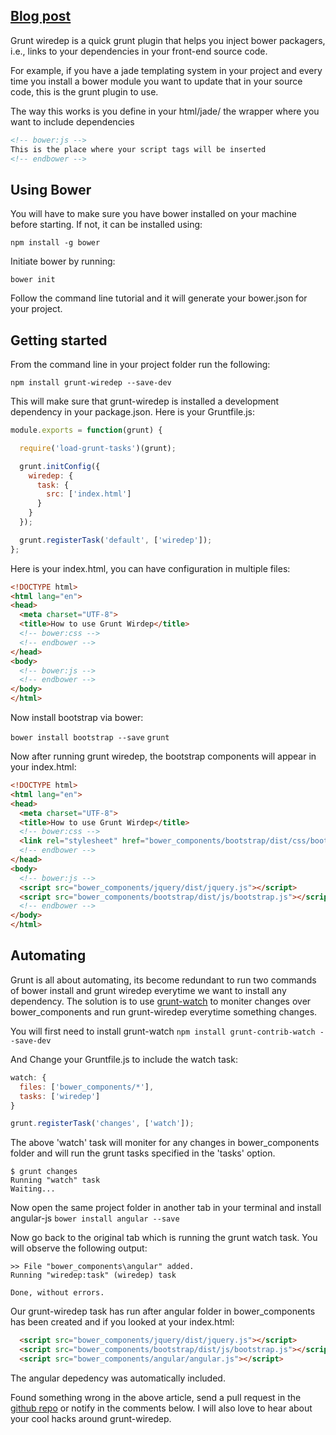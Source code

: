 ## [Blog post](http://grunt-tasks.com/grunt-wiredep/ "grunt wiredep")

Grunt wiredep is a quick grunt plugin that helps you inject bower packagers, i.e., links to your dependencies in your front-end source code.

For example, if you have a jade templating system in your project and every time you install a bower module you want to update that in your source code, this is the grunt plugin to use.

The way this works is you define in your html/jade/<insert templating engine> the wrapper where you want to include dependencies

```html
<!-- bower:js -->
This is the place where your script tags will be inserted
<!-- endbower -->
```

## Using Bower

You will have to make sure you have bower installed on your machine before starting.
If not, it can be installed using:

`npm install -g bower`

Initiate bower by running:

`bower init`

Follow the command line tutorial and it will generate your bower.json for your project.

## Getting started

From the command line in your project folder run the following:

`npm install grunt-wiredep --save-dev`

This will make sure that grunt-wiredep is installed a development dependency in your package.json.
Here is your Gruntfile.js:
```js
module.exports = function(grunt) {

  require('load-grunt-tasks')(grunt);

  grunt.initConfig({
    wiredep: {
      task: {
        src: ['index.html']
      }
    }
  });

  grunt.registerTask('default', ['wiredep']);
};
```

Here is your index.html, you can have configuration in multiple files:

```html
<!DOCTYPE html>
<html lang="en">
<head>
  <meta charset="UTF-8">
  <title>How to use Grunt Wirdep</title>
  <!-- bower:css -->
  <!-- endbower -->
</head>
<body>
  <!-- bower:js -->
  <!-- endbower -->
</body>
</html>
```

Now install bootstrap via bower:

`bower install bootstrap --save`
`grunt`

Now after running grunt wiredep, the bootstrap components will appear in your index.html:

```html
<!DOCTYPE html>
<html lang="en">
<head>
  <meta charset="UTF-8">
  <title>How to use Grunt Wirdep</title>
  <!-- bower:css -->
  <link rel="stylesheet" href="bower_components/bootstrap/dist/css/bootstrap.css" />
  <!-- endbower -->
</head>
<body>
  <!-- bower:js -->
  <script src="bower_components/jquery/dist/jquery.js"></script>
  <script src="bower_components/bootstrap/dist/js/bootstrap.js"></script>
  <!-- endbower -->
</body>
</html>
```

## Automating

Grunt is all about automating, its become redundant to run two commands of bower install and grunt wiredep everytime we want to install any dependency.
The solution is to use [grunt-watch](http://grunt-tasks.com/grunt-contrib-watch/) to moniter changes over bower_components and run grunt-wiredep everytime something changes.

You will first need to install grunt-watch
`npm install grunt-contrib-watch --save-dev`

And Change your Gruntfile.js to include the watch task:
```js
watch: {
  files: ['bower_components/*'],
  tasks: ['wiredep']
}

grunt.registerTask('changes', ['watch']);
```

The above 'watch' task will moniter for any changes in bower_components folder and will run the grunt tasks specified in the 'tasks' option.

```
$ grunt changes
Running "watch" task
Waiting...
```

Now open the same project folder in another tab in your terminal and install angular-js
`bower install angular --save`

Now go back to the original tab which is running the grunt watch task. You will observe the following output:

```
>> File "bower_components\angular" added.
Running "wiredep:task" (wiredep) task

Done, without errors.
```

Our grunt-wiredep task has run after angular folder in bower_components has been created and if you looked at your index.html:

```html
  <script src="bower_components/jquery/dist/jquery.js"></script>
  <script src="bower_components/bootstrap/dist/js/bootstrap.js"></script>
  <script src="bower_components/angular/angular.js"></script>
```

The angular depedency was automatically included.

Found something wrong in the above article, send a pull request in the [github repo](http://github.com/kanakiyajay/grunt-tasks/19-grunt-wiredep/) or notify in the comments below.
I will also love to hear about your cool hacks around grunt-wiredep.
